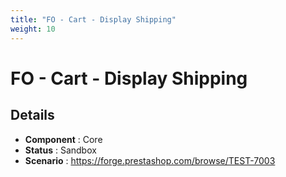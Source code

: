 ```yaml
---
title: "FO - Cart - Display Shipping"
weight: 10
---
```


# FO - Cart - Display Shipping
## Details
* **Component** : Core
* **Status** : Sandbox
* **Scenario** : https://forge.prestashop.com/browse/TEST-7003

